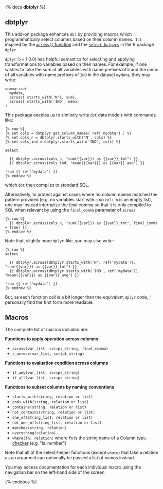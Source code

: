 {% docs __dbtplyr__ %}

## dbtplyr

This add-on package enhances `dbt` by providing macros which programmatically select columns
based on their column names. It is inspired by the [`across()` function](https://www.tidyverse.org/blog/2020/04/dplyr-1-0-0-colwise/) 
and the [`select helpers`](https://tidyselect.r-lib.org/reference/select_helpers.html) in the R package `dplyr`.

`dplyr` (>= 1.0.0) has helpful semantics for selecting and applying transformations to variables based on their names.
For example, if one wishes to take the *sum* of all variables with name prefixes of `N` and the mean of all variables with
name prefixes of `IND` in the dataset `mydata`, they may write:

```
summarize(
  mydata, 
  across( starts_with('N'), sum),
  across( starts_with('IND', mean)
)
```

This package enables us to similarly write `dbt` data models with commands like:

```
{% raw %}
{% set cols = dbtplyr.get_column_names( ref('mydata') ) %}
{% set cols_n = dbtplyr.starts_with('N', cols) %}
{% set cols_ind = dbtplyr.starts_with('IND', cols) %}

select

  {{ dbtplyr.across(cols_n, "sum({{var}}) as {{var}}_tot") }},
  {{ dbtplyr.across(cols_ind, "mean({{var}}) as {{var}}_avg") }}

from {{ ref('mydata') }}
{% endraw %}
```

which `dbt` then compiles to standard SQL. 

Alternatively, to protect against cases where no column names matched the pattern provided 
(e.g. no variables start with `n` so `cols_n` is an empty list), one may instead internalize the final comma
so that it is only compiled to SQL when relevant by using the `final_comma` parameter of `across`.

```
{% raw %}
  {{ dbtplyr.across(cols_n, "sum({{var}}) as {{var}}_tot", final_comma = true) }}
{% endraw %}
```


Note that, slightly more `dplyr`-like, you may also write:

```
{% raw %}
select

  {{ dbtplyr.across(dbtplyr.starts_with('N', ref('mydata')), "sum({{var}}) as {{var}}_tot") }},
  {{ dbtplyr.across(dbtplyr.starts_with('IND', ref('mydata')), "mean({{var}}) as {{var}}_avg") }}

from {{ ref('mydata') }}
{% endraw %}
```

But, as each function call is a bit longer than the equivalent `dplyr` code, I personally find the first form more readable.

## Macros

The complete list of macros included are:

**Functions to apply operation across columns**

- `across(var_list, script_string, final_comma)`
- `c_across(var_list, script_string)`

**Functions to evaluation condition across columns**

- `if_any(var_list, script_string)`
- `if_all(var_list, script_string)`

**Functions to subset columns by naming conventions**

- `starts_with(string, relation or list)` 
- `ends_with(string, relation or list)`
- `contains(string, relation or list)`
- `not_contains(string, relation or list)`
- `one_of(string_list, relation or list)`
- `not_one_of(string_list, relation or list)`
- `matches(string, relation)`
- `everything(relation)`
- `where(fn, relation)` where `fn` is the string name of a [Column type-checker](https://docs.getdbt.com/reference/dbt-classes/#column) (e.g. "is_number")

Note that all of the select-helper functions (except `where`) that take a relation as an argument can optionally be passed a list of names instead.

You may access documentation for each individual macro using the navigation bar on the left-hand side of the screen.

{% enddocs %}
